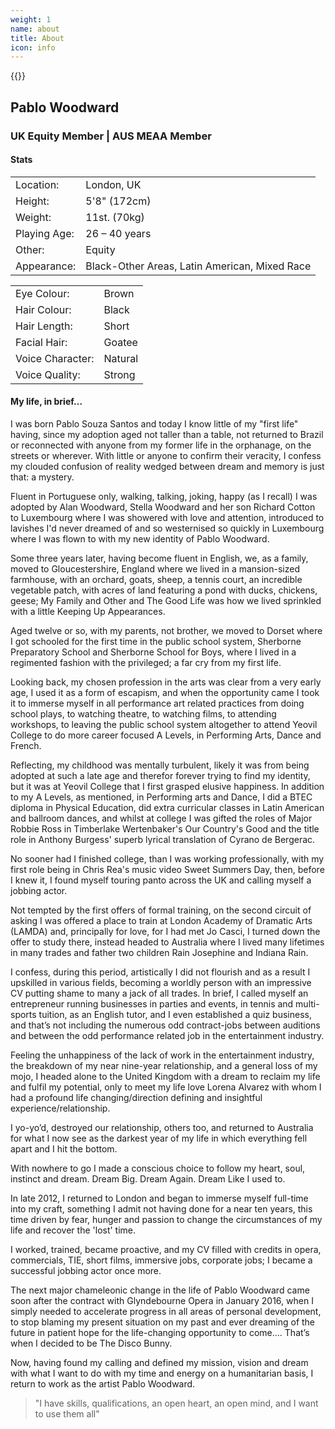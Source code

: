 ```yaml
---
weight: 1
name: about
title: About
icon: info
---
```


{{<retina
	w-size="w-third w-50-ns w-third-m w-third-l"
	src="img/JC1.jpg"
	title=""	
	alt="A photo of Pablo Woodward"
	bg-color="" >}}

<!--src-small="img/JC1.jpg"-->

## Pablo&nbsp;Woodward
### UK Equity Member | AUS MEAA Member
<!--
<h1 class="f2 f1-ns b">Pablo&nbsp;Woodward</h1>
<h2 class="f3 f4-ns mb5">UK Equity Member | AUS MEAA Member</h2>
-->

#### Stats

<div class=cf>
<table class="fl tl w-50-ns mb5">
	<tbody>
	<tr>
		<td class="text-muted right-aligned slim">Location:</td>
		<td class="slim">London, UK</td>
	</tr>
	<tr>
		<td class="text-muted right-aligned slim">Height:</td>
		<td class="slim">5'8" (172cm)</td>
	</tr>
	<tr>
		<td class="text-muted right-aligned slim">Weight:</td>
		<td class="slim">11st. (70kg)</td>
	</tr>
	<tr>
		<td class="text-muted right-aligned slim">Playing Age:</td>
		<td class="slim">26 – 40 years</td>
	</tr>
	<tr>
		<td class="text-muted right-aligned slim">Other:</td>
		<td class="slim">Equity</td>
	</tr>
	<tr>
		<td class="text-muted right-aligned slim">Appearance:</td>
		<td class="slim">Black-Other&nbsp;Areas, Latin&nbsp;American, Mixed&nbsp;Race</td>
	</tr>
	</tbody>
</table>

<table class="fl tl w-50-ns mb5">
	<tbody>
		<tr>
			<td class="text-muted right-aligned slim">Eye Colour:</td>
			<td class="slim">Brown</td>
		</tr>
		<tr>
			<td class="text-muted right-aligned slim">Hair Colour:</td>
			<td class="slim">Black</td>
		</tr>
		<tr>
			<td class="text-muted right-aligned slim">Hair Length:</td>
			<td class="slim">Short</td>
		</tr>
		<tr>
			<td class="text-muted right-aligned slim">Facial Hair:</td>
			<td class="slim">Goatee</td>
		</tr>
		<tr>
			<td class="text-muted right-aligned slim">Voice Character:</td>
			<td class="slim">Natural</td>
		</tr>
		<tr>
			<td class="text-muted right-aligned slim">Voice Quality:</td>
			<td class="slim">Strong</td>
		</tr>
	</tbody>
</table>
</div>


#### My life, in brief…

I was born Pablo Souza Santos and today I know little of my "first life" having, since my adoption aged not taller than a table, not returned to Brazil or reconnected with anyone from my former life in the orphanage, on the streets or wherever. With little or anyone to confirm their veracity, I confess my clouded confusion of reality wedged between dream and memory is just that: a mystery.  

Fluent in Portuguese only, walking, talking, joking, happy (as I recall) I was adopted by Alan Woodward, Stella Woodward and her son Richard Cotton to Luxembourg where I was showered with love and attention, introduced to lavishes I'd never dreamed of and so westernised so quickly in Luxembourg where I was flown to with my new identity of Pablo Woodward.  

Some three years later, having become fluent in English, we, as a family, moved to Gloucestershire, England where we lived in a mansion-sized farmhouse, with an orchard, goats, sheep, a tennis court, an incredible vegetable patch, with acres of land featuring a pond with ducks, chickens, geese; My Family and Other and The Good Life was how we lived sprinkled with a little Keeping Up Appearances.  

Aged twelve or so, with my parents, not brother, we moved to Dorset where I got schooled for the first time in the public school system, Sherborne Preparatory School and Sherborne School for Boys, where I lived in a regimented fashion with the privileged; a far cry from my first life.  

Looking back, my chosen profession in the arts was clear from a very early age, I used it as a form of escapism, and when the opportunity came I took it to immerse myself in all performance art related practices from doing school plays, to watching theatre, to watching films, to attending workshops, to leaving the public school system altogether to attend Yeovil College to do more career focused A Levels, in Performing Arts, Dance and French.  

Reflecting, my childhood was mentally turbulent, likely it was from being adopted at such a late age and therefor forever trying to find my identity, but it was at Yeovil College that I first grasped elusive happiness. In addition to my A Levels, as mentioned, in Performing arts and Dance, I did a BTEC diploma in Physical Education, did extra curricular classes in Latin American and ballroom dances, and whilst at college I was gifted the roles of Major Robbie Ross in Timberlake Wertenbaker's Our Country's Good and the title role in Anthony Burgess' superb lyrical translation of Cyrano de Bergerac.  

No sooner had I finished college, than I was working professionally, with my first role being in Chris Rea's music video Sweet Summers Day, then, before I knew it, I found myself touring panto across the UK and calling myself a jobbing actor.  

Not tempted by the first offers of formal training, on the second circuit of asking I was offered a place to train at London Academy of Dramatic Arts (LAMDA) and, principally for love, for I had met Jo Casci, I turned down the offer to study there, instead headed to Australia where I lived many lifetimes in many trades and father two children Rain Josephine and Indiana Rain.  

I confess, during this period, artistically I did not flourish and as a result I upskilled in various fields, becoming a worldly person with an impressive CV putting shame to many a jack of all trades. In brief, I called myself an entrepreneur running businesses in parties and events, in tennis and multi-sports tuition, as an English tutor, and I even established a quiz business, and that’s not including the numerous odd contract-jobs between auditions and between the odd performance related job in the entertainment industry.  

Feeling the unhappiness of the lack of work in the entertainment industry, the breakdown of my near nine-year relationship, and a general loss of my mojo, I headed alone to the United Kingdom with a dream to reclaim my life and fulfil my potential, only to meet my life love Lorena Alvarez with whom I had a profound life changing/direction defining and insightful experience/relationship.  

I yo-yo’d, destroyed our relationship, others too, and returned to Australia for what I now see as the darkest year of my life in which everything fell apart and I hit the bottom.  

With nowhere to go I made a conscious choice to follow my heart, soul, instinct and dream. Dream Big. Dream Again. Dream Like I used to.  

In late 2012, I returned to London and began to immerse myself full-time into my craft, something I admit not having done for a near ten years, this time driven by fear, hunger and passion to change the circumstances of my life and recover the 'lost' time.  

I worked, trained, became proactive, and my CV filled with credits in opera, commercials, TIE, short films, immersive jobs, corporate jobs; I became a successful jobbing actor once more.  

The next major chameleonic change in the life of Pablo Woodward came soon after the contract with Glyndebourne Opera in January 2016, when I simply needed to accelerate progress in all areas of personal development, to stop blaming my present situation on my past and ever dreaming of the future in patient hope for the life-changing opportunity to come…. That’s when I decided to be The Disco Bunny.  

Now, having found my calling and defined my mission, vision and dream with what I want to do with my time and energy on a humanitarian basis, I return to work as the artist Pablo Woodward.  

> "I have skills, qualifications, an open heart, an open mind, and I want to use them all"